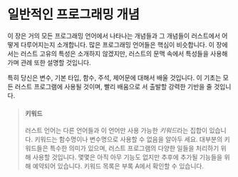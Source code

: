 # 일반적인 프로그래밍 개념

이 장은 거의 모든 프로그래밍 언어에서 나타나는 개념들과 그 개념들이 러스트에서 어떻게 다루어지는지 소개합니다. 많은 프로그래밍 언어들은 핵심이
비슷합니다. 이 장에서는 러스트 고유의 특성은 소개하지 않겠지만, 러스트의 문맥 속에서 특성들을 사용해가며 관례 또한 설명할 것입니다.

특히 당신은 변수, 기본 타입, 함수, 주석, 제어문에 대해서 배울 것입니다. 이 기초는 모든 러스트 프로그램에 사용될 것이며, 빨리 배움으로
서 출발할 강력한 기반을 줄 것입니다.

> #### 키워드
>
> 러스트 언어는 다른 언어들과 이 언어만 사용 가능한 *키워드*라는 집합이 있습니다. 키워드는 함수명이나 변수명으로 사용할 수 없음을 알아두
> 세요. 대부분의 키워드들은 특수한 의미가 있으며, 러스트 프로그램의 다양한 일들을 처리하기 위해 사용할 것입니다. 몇몇은 아직 아무 기능도
> 없지만 추후에 추가될 기능들을 위해 예약되어 있습니다. 키워드 목록은 부록 A에서 확인할 수 있습니다.
